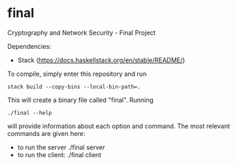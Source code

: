 # final
Cryptography and Network Security - Final Project

Dependencies:
- Stack (https://docs.haskellstack.org/en/stable/README/)

To compile, simply enter this repository and run

    stack build --copy-bins --local-bin-path=.

This will create a binary file called "final".
Running

    ./final --help

will provide information about each option and command. The most relevant
commands are given here:
 - to run the server
     ./final server
 - to run the client:
     ./final client